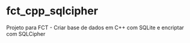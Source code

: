 # fct_cpp_sqlcipher
Projeto para FCT - Criar base de dados em C++ com SQLite e encriptar com SQLCipher
